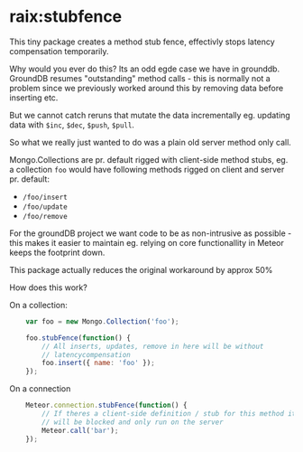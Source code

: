 raix:stubfence
==============

This tiny package creates a method stub fence, effectivly stops latency compensation temporarily.

Why would you ever do this?
Its an odd egde case we have in grounddb. GroundDB resumes "outstanding" method calls - this is normally not a problem since we previously worked around this by removing data before inserting etc.

But we cannot catch reruns that mutate the data incrementally eg. updating data with `$inc`, `$dec`, `$push`, `$pull`.

So what we really just wanted to do was a plain old server method only call.

Mongo.Collections are pr. default rigged with client-side method stubs, eg. a collection `foo` would have following methods rigged on client and server pr. default:

* `/foo/insert`
* `/foo/update`
* `/foo/remove`

For the groundDB project we want code to be as non-intrusive as possible - this makes it easier to maintain eg. relying on core functionallity in Meteor keeps the footprint down.

This package actually reduces the original workaround by approx 50%

How does this work?

On a collection:
```js
    var foo = new Mongo.Collection('foo');

    foo.stubFence(function() {
        // All inserts, updates, remove in here will be without
        // latencycompensation
        foo.insert({ name: 'foo' });
    });
```

On a connection
```js
    Meteor.connection.stubFence(function() {
        // If theres a client-side definition / stub for this method it
        // will be blocked and only run on the server
        Meteor.call('bar');
    });
```

